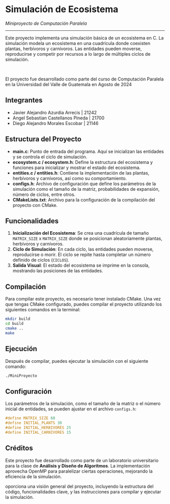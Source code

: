 # Simulación de Ecosistema
*Miniproyecto de Computación Paralela*

---

Este proyecto implementa una simulación básica de un ecosistema en C. La simulación modela un ecosistema en una cuadrícula donde coexisten plantas, herbívoros y carnívoros. Las entidades pueden moverse, reproducirse y competir por recursos a lo largo de múltiples ciclos de simulación.

<br>

El proyecto fue desarrollado como parte del curso de Computación Paralela en la Universidad del Valle de Guatemala en Agosto de 2024

## Integrantes
* Javier Alejandro Azurdia Arrecis    | 21242 <br>
* Angel Sebastian Castellanos Pineda  | 21700 <br>
* Diego Alejandro Morales Escobar     | 21146 <br>

## Estructura del Proyecto

- **main.c**: Punto de entrada del programa. Aquí se inicializan las entidades y se controla el ciclo de simulación.
- **ecosystem.c / ecosystem.h**: Define la estructura del ecosistema y funciones para inicializar y mostrar el estado del ecosistema.
- **entities.c / entities.h**: Contiene la implementación de las plantas, herbívoros y carnívoros, así como su comportamiento.
- **configs.h**: Archivo de configuración que define los parámetros de la simulación como el tamaño de la matriz, probabilidades de expansión, número de ciclos, entre otros.
- **CMakeLists.txt**: Archivo para la configuración de la compilación del proyecto con CMake.

## Funcionalidades

1. **Inicialización del Ecosistema**: Se crea una cuadrícula de tamaño `MATRIX_SIZE` x `MATRIX_SIZE` donde se posicionan aleatoriamente plantas, herbívoros y carnívoros.
2. **Ciclo de Simulación**: En cada ciclo, las entidades pueden moverse, reproducirse o morir. El ciclo se repite hasta completar un número definido de ciclos (`CICLOS`).
3. **Salida Visual**: El estado del ecosistema se imprime en la consola, mostrando las posiciones de las entidades.

## Compilación

Para compilar este proyecto, es necesario tener instalado CMake. Una vez que tengas CMake configurado, puedes compilar el proyecto utilizando los siguientes comandos en la terminal:

```sh
mkdir build
cd build
cmake ..
make
```

## Ejecución

Después de compilar, puedes ejecutar la simulación con el siguiente comando:

```sh
./MiniProyecto
```

## Configuración

Los parámetros de la simulación, como el tamaño de la matriz o el número inicial de entidades, se pueden ajustar en el archivo `configs.h`:

```c
#define MATRIX_SIZE 60
#define INITIAL_PLANTS 30
#define INITIAL_HERBIVORES 25
#define INITIAL_CARNIVORES 15
```

## Créditos

Este proyecto fue desarrollado como parte de un laboratorio universitario para la clase de **Análisis y Diseño de Algoritmos**. La implementación aprovecha OpenMP para paralelizar ciertas operaciones, mejorando la eficiencia de la simulación.

oporciona una visión general del proyecto, incluyendo la estructura del código, funcionalidades clave, y las instrucciones para compilar y ejecutar la simulación.